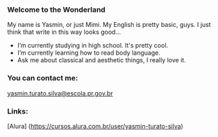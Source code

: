 ### Welcome to the Wonderland

My name is Yasmin, or just Mimi.
My English is pretty basic, guys. I just think that write in this way looks good...

- I’m currently studying in high school. It's pretty cool.
- I’m currently learning how to read body language.
- Ask me about classical and aesthetic things, I really love it.

### You can contact me:
yasmin.turato.silva@escola.pr.gov.br

### Links:
[Alura] (https://cursos.alura.com.br/user/yasmin-turato-silva)
